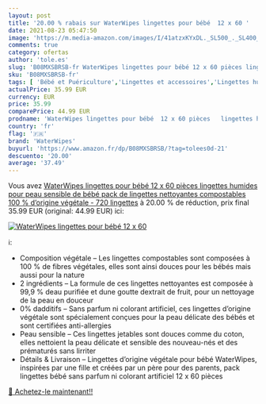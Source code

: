 ```yaml
---
layout: post
title: '20.00 % rabais sur WaterWipes lingettes pour bébé  12 x 60 '
date: 2021-08-23 05:47:50
image: 'https://m.media-amazon.com/images/I/41atzxKYxDL._SL500_._SL400_.jpg'
comments: true
category: ofertas
author: 'tole.es'
slug: 'B08MXSBRSB-fr WaterWipes lingettes pour bébé 12 x 60 pièces lingettes...'
sku: 'B08MXSBRSB-fr'
tags: [ 'Bébé et Puériculture','Lingettes et accessoires','Lingettes humides','Toilette de bébé','waterwipes', ]
actualPrice: 35.99 EUR
currency: EUR
price: 35.99
comparePrice: 44.99 EUR
prodname: 'WaterWipes lingettes pour bébé  12 x 60 pièces   lingettes humides pour peau sensible de bébé  pack de lingettes nettoyantes compostables 100 % d’origine végétale - 720 lingettes'
country: 'fr'
flag: '🇫🇷'
brand: 'WaterWipes'
buyurl: 'https://www.amazon.fr/dp/B08MXSBRSB/?tag=tolees0d-21'
descuento: '20.00'
average: '37.49'
---
```


Vous avez [WaterWipes lingettes pour bébé  12 x 60 pièces   lingettes humides pour peau sensible de bébé  pack de lingettes nettoyantes compostables 100 % d’origine végétale - 720 lingettes](https://www.amazon.fr/dp/B08MXSBRSB/?tag=tolees0d-21)  à  20.00 % de réduction, prix final  35.99 EUR (original: 44.99 EUR) ici:

[![WaterWipes lingettes pour bébé  12 x 60 ](https://m.media-amazon.com/images/I/41atzxKYxDL._SL500_._SL400_.jpg)](https://www.amazon.fr/dp/B08MXSBRSB/?tag=tolees0d-21)

ℹ️:

- Composition végétale – Les lingettes compostables sont composées à 100 % de fibres végétales, elles sont ainsi douces pour les bébés mais aussi pour la nature
- 2 ingrédients – La formule de ces lingettes nettoyantes est composée à 99,9 % deau purifiée et dune goutte dextrait de fruit, pour un nettoyage de la peau en douceur
- 0% dadditifs – Sans parfum ni colorant artificiel, ces lingettes d’origine végétale sont spécialement conçues pour la peau délicate des bébés et sont certifiées anti-allergies
- Peau sensible – Ces lingettes jetables sont douces comme du coton, elles nettoient la peau délicate et sensible des nouveau-nés et des prématurés sans lirriter
- Détails & Livraison – Lingettes d’origine végétale pour bébé WaterWipes, inspirées par une fille et créées par un père pour des parents, pack lingettes bébé sans parfum ni colorant artificiel 12 x 60 pièces

[🛒 Achetez-le maintenant!!](https://www.amazon.fr/dp/B08MXSBRSB/?tag=tolees0d-21)
